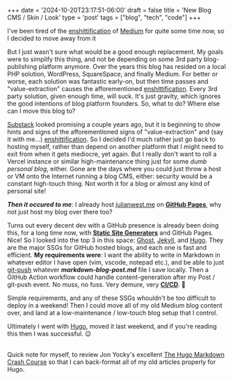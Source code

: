 +++
date = '2024-10-20T23:17:51-06:00'
draft = false
title = 'New Blog CMS / Skin / Look'
type = 'post'
tags = ["blog", "tech", "code"]
+++

I've been tired of the <a href="https://en.wikipedia.org/wiki/Enshittification">enshittification</a> of <a href="https://medium.com">Medium</a> for quite some time now, so I decided to move away from it <br />

But I just wasn't sure what would be a good enough replacement.  My goals were to simplify this thing, and not be depending on some 3rd party blog-publishing platform anymore. Over the years this blog has resided on a local PHP solution, WordPress, SquareSpace, and finally Medium.  For better or worse, each solution was fantastic early-on, but then time passes and "value-extraction" causes the afforementioned <a href="https://en.wikipedia.org/wiki/Enshittification">enshittification</a>.  Every 3rd party solution, given enough time, will suck.  It's just gravity, which ignores the good intentions of blog platform founders.  So, what to do?  Where else can I move this blog to? <br />

<a href="https://en.wikipedia.org/wiki/Substack">Substack</a> looked promising a couple years ago, but it is beginning to show hints and signs of the afforementioned signs of "value-extraction" and (say it with me...) <a href="https://en.wikipedia.org/wiki/Enshittification">enshittification</a>. So I decided I'd much rather just go back to hosting myself, rather than depend on another platform that I might need to exit from when it gets mediocre, yet again.  But I really don't want to roll a Vercel instance or similar high-maintenance thing just for some <i>dumb personal blog</i>, either.  Gone are the days where you could just throw a host or VM onto the Internet running a blog CMS, either: security would be a constant high-touch thing. Not worth it for a blog or almost any kind of personal site! <br />

<b><i>Then it occured to me</b></i>: I already host <a href="https://julianwest.me">julianwest.me</a> on <b><a href="https://pages.github.com">GitHub Pages</a></b>, why not just host my blog over there too?<br />  

Turns out every decent dev with a GitHub presence is already been doing this, for a long time now, with <b><a href="https://en.wikipedia.org/wiki/Static_site_generator">Static Site Generators</a></b> and GitHub Pages. Nice! So I looked into the top 3 in this space:  <a href="https://github.com/TryGhost/Ghost">Ghost</a>, <a href="https://github.com/jekyll/jekyll">Jekyll</a>, and <a href="https://github.com/gohugoio/hugo">Hugo</a>.  They are the major SSGs for GitHub hosted blogs, and each one is fast and efficient. <b>My requirements were</b>: I want the ability to write in Markdown in whatever editor I have open (vim, vscode, notepad etc.), and be able to just <a href="https://docs.github.com/en/get-started/using-git/pushing-commits-to-a-remote-repository">git-push</a> whatever <i><b>markdown-blog-post.md</i></b> file I save locally. Then a GitHub Action workflow could handle content-generation after my Post / git-push event. No muss, no fuss. Very demure, very <b></i><a href="https://en.wikipedia.org/wiki/CI/CD">CI/CD</a></i></b>. 🤭 <br /> 

Simple requirements, and any of these SSGs whouldn't be too difficult to deploy in a weekend!  Then I could move all of my old Medium blog content over, and land at a low-maintenance / low-touch blog setup that I control.<br />

Ultimately I went with <a href="https://github.com/gohugoio/hugo">Hugo</a>, moved it last weekend, and if you're reading this then I was successful.  😉 <br /> <br />


Quick note for myself, to review Jon Yocky's excellent <a href="https://www.yockyard.com/post/the-hugo-markdown-crash-course/">The Hugo Markdown Crash Course</a> so that I can back-format all of my old articles properly for Hugo.